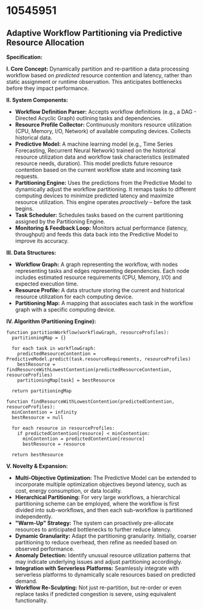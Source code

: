 # 10545951

## Adaptive Workflow Partitioning via Predictive Resource Allocation

**Specification:**

**I. Core Concept:** Dynamically partition and re-partition a data processing workflow based on *predicted* resource contention and latency, rather than static assignment or runtime observation. This anticipates bottlenecks before they impact performance.

**II. System Components:**

*   **Workflow Definition Parser:**  Accepts workflow definitions (e.g., a DAG - Directed Acyclic Graph) outlining tasks and dependencies.
*   **Resource Profile Collector:** Continuously monitors resource utilization (CPU, Memory, I/O, Network) of available computing devices.  Collects historical data.
*   **Predictive Model:**  A machine learning model (e.g., Time Series Forecasting, Recurrent Neural Network) trained on the historical resource utilization data and workflow task characteristics (estimated resource needs, duration). This model predicts future resource contention based on the current workflow state and incoming task requests.
*   **Partitioning Engine:** Uses the predictions from the Predictive Model to dynamically adjust the workflow partitioning. It remaps tasks to different computing devices to minimize predicted latency and maximize resource utilization.  This engine operates *proactively* – before the task begins.
*   **Task Scheduler:** Schedules tasks based on the current partitioning assigned by the Partitioning Engine.
*   **Monitoring & Feedback Loop:**  Monitors actual performance (latency, throughput) and feeds this data back into the Predictive Model to improve its accuracy.

**III. Data Structures:**

*   **Workflow Graph:**  A graph representing the workflow, with nodes representing tasks and edges representing dependencies. Each node includes estimated resource requirements (CPU, Memory, I/O) and expected execution time.
*   **Resource Profile:**  A data structure storing the current and historical resource utilization for each computing device.
*   **Partitioning Map:**  A mapping that associates each task in the workflow graph with a specific computing device.

**IV. Algorithm (Partitioning Engine):**

```pseudocode
function partitionWorkflow(workflowGraph, resourceProfiles):
  partitioningMap = {}

  for each task in workflowGraph:
    predictedResourceContention = PredictiveModel.predict(task.resourceRequirements, resourceProfiles)
    bestResource = findResourceWithLowestContention(predictedResourceContention, resourceProfiles)
    partitioningMap[task] = bestResource

  return partitioningMap
```

```pseudocode
function findResourceWithLowestContention(predictedContention, resourceProfiles):
  minContention = infinity
  bestResource = null

  for each resource in resourceProfiles:
    if predictedContention[resource] < minContention:
      minContention = predictedContention[resource]
      bestResource = resource

  return bestResource
```

**V.  Novelty & Expansion:**

*   **Multi-Objective Optimization:**  The Predictive Model can be extended to incorporate multiple optimization objectives beyond latency, such as cost, energy consumption, or data locality.
*   **Hierarchical Partitioning:**  For very large workflows, a hierarchical partitioning scheme can be employed, where the workflow is first divided into sub-workflows, and then each sub-workflow is partitioned independently.
*   **"Warm-Up" Strategy:**  The system can proactively pre-allocate resources to anticipated bottlenecks to further reduce latency.
*   **Dynamic Granularity:** Adapt the partitioning granularity. Initially, coarser partitioning to reduce overhead, then refine as needed based on observed performance.
*   **Anomaly Detection:** Identify unusual resource utilization patterns that may indicate underlying issues and adjust partitioning accordingly.
*   **Integration with Serverless Platforms:** Seamlessly integrate with serverless platforms to dynamically scale resources based on predicted demand.
*   **Workflow Re-Sculpting:** Not just re-partition, but re-order or even replace tasks if predicted congestion is severe, using equivalent functionality.